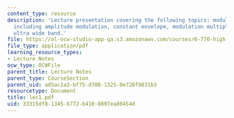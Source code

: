 ```yaml
---
content_type: resource
description: 'Lecture presentation covering the following topics: modulation techniques
  including amplitude modulation, constant envelope, modulation multiple access, and
  ultra wide band.'
file: https://ol-ocw-studio-app-qa.s3.amazonaws.com/courses/6-776-high-speed-communication-circuits-spring-2005/33315df81345b772b4100897ea80454d_lec1.pdf
file_type: application/pdf
learning_resource_types:
- Lecture Notes
ocw_type: OCWFile
parent_title: Lecture Notes
parent_type: CourseSection
parent_uid: ad5ac1a3-bf75-d708-1325-0e728f9831b3
resourcetype: Document
title: lec1.pdf
uid: 33315df8-1345-b772-b410-0897ea80454d
---
```

